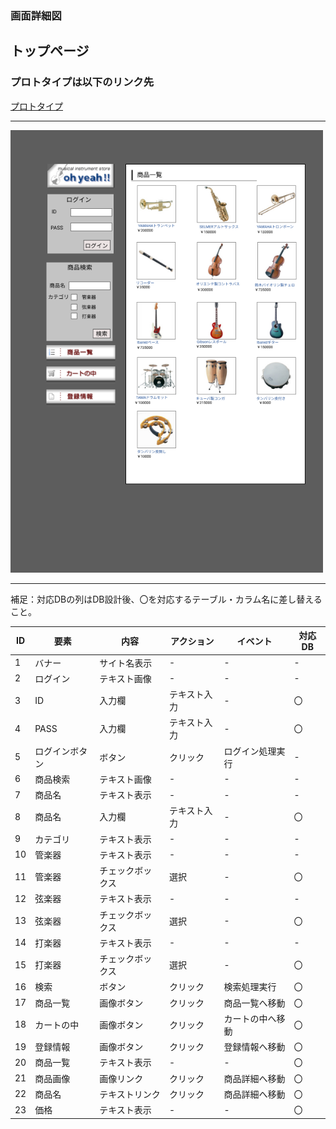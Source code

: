### 画面詳細図
## トップページ
### プロトタイプは以下のリンク先
[プロトタイプ](https://www.figma.com/file/PVV6lgv4cSkguP2S3FVGHN/Sysdesign01?node-id=0%3A1)
*****
<img src="../img/toppage.png" width="500"> 

*****
補足：対応DBの列はDB設計後、〇を対応するテーブル・カラム名に差し替えること。

| ID | 要素 | 内容 | アクション | イベント | 対応DB |
|----|-----|------|-----------|----------|--------|
|1   |バナー|サイト名表示|-    |-         |-       |
|2   |ログイン|テキスト画像|-  |-         |-       |
|3   |ID   |入力欄 |テキスト入力|-        |〇      |
|4|PASS|入力欄|テキスト入力|-|〇|
|5|ログインボタン|ボタン|クリック|ログイン処理実行|-|
|6|商品検索|テキスト画像|-|-|-|
|7|商品名|テキスト表示|-|-|-|
|8|商品名|入力欄|テキスト入力|-|〇|
|9|カテゴリ|テキスト表示|-|-|-|
|10|管楽器|テキスト表示|-|-|-|
|11|管楽器|チェックボックス|選択|-|〇|
|12|弦楽器|テキスト表示|-|-|-|
|13|弦楽器|チェックボックス|選択|-|〇|
|14|打楽器|テキスト表示|-|-|-|
|15|打楽器|チェックボックス|選択|-|〇|
|16|検索|ボタン|クリック|検索処理実行|〇|
|17|商品一覧|画像ボタン|クリック|商品一覧へ移動|〇|
|18|カートの中|画像ボタン|クリック|カートの中へ移動|〇|
|19|登録情報|画像ボタン|クリック|登録情報へ移動|〇|
|20|商品一覧|テキスト表示|-|-|〇|
|21|商品画像|画像リンク|クリック|商品詳細へ移動|〇|
|22|商品名|テキストリンク|クリック|商品詳細へ移動|〇|
|23|価格|テキスト表示|-|-|〇|
